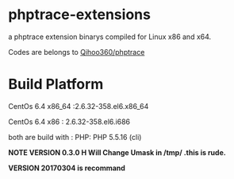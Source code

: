 # phptrace-extensions
a phptrace extension binarys compiled for Linux x86 and x64.

Codes are belongs to [Qihoo360/phptrace](https://github.com/Qihoo360/phptrace)

# Build Platform
CentOs 6.4 x86_64 :2.6.32-358.el6.x86_64

CentOs 6.4 x86 : 2.6.32-358.el6.i686

both are build with : 
PHP: PHP 5.5.16 (cli)

**NOTE VERSION 0.3.0 H Will Change Umask in /tmp/ .this is rude.**

**VERSION 20170304 is recommand**


